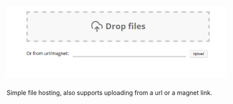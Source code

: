<h1 align="center">
<img src="screenshot.png">
</h1>

Simple file hosting, also supports uploading from a url or a magnet link.
